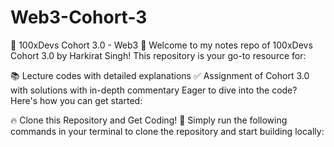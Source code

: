 # Web3-Cohort-3
🚀 100xDevs Cohort 3.0 - Web3 🚀
Welcome to my notes repo of 100xDevs Cohort 3.0 by Harkirat Singh!
This repository is your go-to resource for:

📚 Lecture codes with detailed explanations
✅ Assignment of Cohort 3.0 with solutions with in-depth commentary
Eager to dive into the code? Here's how you can get started:

🔥 Clone this Repository and Get Coding! 💫
Simply run the following commands in your terminal to clone the repository and start building locally:
